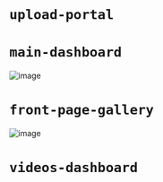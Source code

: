# `upload-portal`
# `main-dashboard`
![image](https://user-images.githubusercontent.com/52806204/182755806-4c0c5873-0e35-4303-8260-bc664a73b0ce.png)

# `front-page-gallery`
![image](https://user-images.githubusercontent.com/52806204/182520040-5daa64c1-779c-4d1c-8304-2198f0aa6267.png)

# `videos-dashboard`
